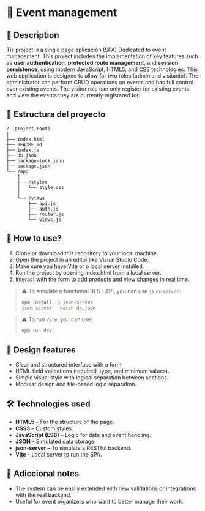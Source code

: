 

# 🧪 Event management

## 🧾 Description

Tis project is a single page aplicación (SPA) Dedicated to event management.
This project includes the implementation of key features such as **user authentication**, **protected route management**, and **session persistence**, using modern JavaScript, HTML5, and CSS technologies.
This web application is designed to allow for two roles (admin and visitante). The administrator can perform CRUD operations on events and has full control over existing events. The visitor role can only register for existing events and view the events they are currently registered for.

## 📁 Estructura del proyecto

```
/ (project-root)
│
├── index.html
├── README.md
├── index.js
├── db.json
├── package-lock.json
├── package.json
└── /app
    │
    ├── /styles
    │   └── style.css
    │
    └── /views
        ├── api.js
        ├── auth.js
        ├── router.js
        └── views.js

```

## 🚀 How to use?

1. Clone or download this repository to your local machine.
2. Open the project in an editor like Visual Studio Code.
3. Make sure you have Vite or a local server installed.
4. Run the project by opening index.html from a local server.
5. Interact with the form to add products and view changes in real time.

> ⚠️ To simulate a functional REST API, you can use `json-server`:
> ```bash
> npm install -g json-server
> json-server --watch db.json
> ```

> ⚠️ To run `Vite`, you can use:
> ```bash
> npm run dev
> ```

## 🎨 Design features

- Clear and structured interface with a form.
- HTML field validations (required, type, and minimum values).
- Simple visual style with logical separation between sections.
- Modular design and file-based logic separation.


## 🛠️ Technologies used

- **HTML5** – For the structure of the page.
- **CSS3** – Custom styles.
- **JavaScript (ES6)** – Logic for data and event handling.
- **JSON** – Simulated data storage.
- **json-server** – To simulate a RESTful backend.
- **Vite** - Local server to run the SPA.

## 📌 Adiccional notes

- The system can be easily extended with new validations or integrations with the real backend.
- Useful for event organizers who want to better manage their work.





